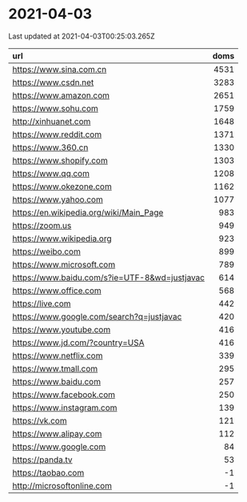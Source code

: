 # 2021-04-03

<!-- BEGIN -->
Last updated at 2021-04-03T00:25:03.265Z

url | doms
:- | -:
https://www.sina.com.cn | 4531
https://www.csdn.net | 3283
https://www.amazon.com | 2651
https://www.sohu.com | 1759
http://xinhuanet.com | 1648
https://www.reddit.com | 1371
https://www.360.cn | 1330
https://www.shopify.com | 1303
https://www.qq.com | 1208
https://www.okezone.com | 1162
https://www.yahoo.com | 1077
https://en.wikipedia.org/wiki/Main_Page | 983
https://zoom.us | 949
https://www.wikipedia.org | 923
https://weibo.com | 899
https://www.microsoft.com | 789
https://www.baidu.com/s?ie=UTF-8&wd=justjavac | 614
https://www.office.com | 568
https://live.com | 442
https://www.google.com/search?q=justjavac | 420
https://www.youtube.com | 416
https://www.jd.com/?country=USA | 416
https://www.netflix.com | 339
https://www.tmall.com | 295
https://www.baidu.com | 257
https://www.facebook.com | 250
https://www.instagram.com | 139
https://vk.com | 121
https://www.alipay.com | 112
https://www.google.com | 84
https://panda.tv | 53
https://taobao.com | -1
http://microsoftonline.com | -1
<!-- END -->
